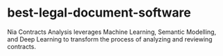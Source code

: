 # best-legal-document-software
Nia Contracts Analysis leverages Machine Learning, Semantic Modelling, and Deep Learning to transform the process of analyzing and reviewing contracts.

